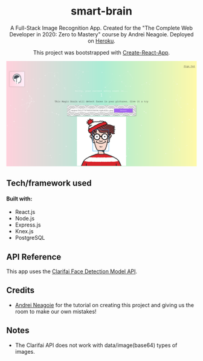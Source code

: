 <h1 align="center">
  smart-brain
</h1>
<p align="center">
  A Full-Stack Image Recognition App. Created for the "The Complete Web Developer in 2020: Zero to Mastery" course by Andrei Neagoie. Deployed on <a href="https://www.heroku.com/" target="_blank" rel="noopener noreferrer">Heroku</a>.
</p>
<p align="center">
This project was bootstrapped with <a href="https://github.com/facebook/create-react-app">Create-React-App</a>.
</p>

![demo](https://raw.githubusercontent.com/khoaHyh/smart-brain/master/src/images/smart-brain.png)

## Tech/framework used
#### Built with:
  * React.js
  * Node.js
  * Express.js
  * Knex.js
  * PostgreSQL

## API Reference
This app uses the <a href="https://www.clarifai.com/models/face-detection" target="_blank" rel="noopener noreferrer">Clarifai Face Detection Model API</a>.

## Credits
  * <a href="https://github.com/aneagoie">Andrei Neagoie</a> for the tutorial on creating this project and giving us the room to make our own mistakes!

## Notes
  * The Clarifai API does not work with data/image(base64) types of images.